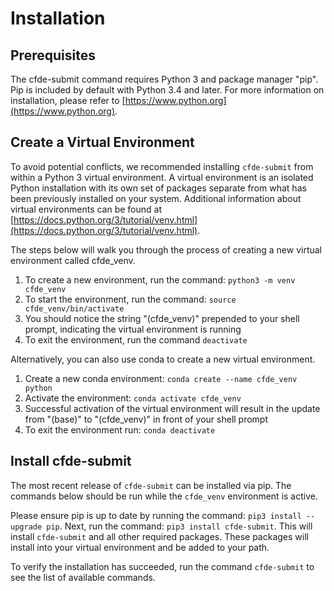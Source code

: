 # Installation                                                                                                                                                                                                                                                
## Prerequisites
The cfde-submit command requires Python 3 and package manager "pip". Pip is included by default with Python 3.4 and later.  For more information on installation, please refer to [https://www.python.org](https://www.python.org).

## Create a Virtual Environment
To avoid potential conflicts, we recommended installing `cfde-submit` from within a Python 3 virtual environment. A virtual environment is an isolated Python installation with its own set of packages separate from what has been previously installed on your system. Additional information about virtual environments can be found at [https://docs.python.org/3/tutorial/venv.html](https://docs.python.org/3/tutorial/venv.html).

The steps below will walk you through the process of creating a new virtual environment called cfde_venv.

 1. To create a new environment, run the command: `python3 -m venv cfde_venv`
 2. To start the environment, run the command: `source cfde_venv/bin/activate`
 3. You should notice the string "(cfde_venv)" prepended to your shell prompt, indicating the virtual environment is running
 4. To exit the environment, run the command `deactivate` 

Alternatively, you can also use conda to create a new virtual environment.

1. Create a new conda environment: `conda create --name cfde_venv python`
2. Activate the environment: `conda activate cfde_venv`
3. Successful activation of the virtual environment will result in the update from "(base)" to "(cfde_venv)" in front of your shell prompt
4. To exit the environment run: `conda deactivate`

## Install cfde-submit
The most recent release of `cfde-submit` can be installed via pip. The commands below should be run while the `cfde_venv` environment is active.

Please ensure pip is up to date by running the command: `pip3 install --upgrade pip`. Next, run the command: `pip3 install cfde-submit`. This will install `cfde-submit` and all other required packages. These packages will install into your virtual environment and be added to your path.

To verify the installation has succeeded, run the command `cfde-submit` to see the list of available commands.
